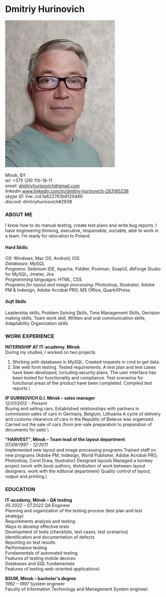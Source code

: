  # Dmitriy Hurinovich
 
 ![](cv1111.jpg)
 
 Minsk, BY  
 *tel:* +375 (29) 110-18-11  
 *email:* dmitriyhurinovich@gmail.com \
 *linkedin* www.linkedin.com/in/dmitriy-hurinovich-283185238 \
 *skype ID:* live:.cid.1e622763b9120d49 \
 *discord:* dmitriyhurinovich#2938 



### **ABOUT ME**
   I know how to do manual testing, create test plans and write bug reports. I have engineering thinking, executive, responsible, sociable, able to work in a team. I’m ready for relocation to Poland.

#### Hard Skills 
*OS:* Windows, Mac OS, Android, IOS\
*Databases:* MySQL\
*Programs:* Selenium IDE, Apache, Fiddler, Postman, SoapUI, dbForge Studio for MySQL, Jmeter, Jira\
*Programming languages:* HTML, CSS\
*Programs for layout and image processing:* Photoshop, Illustrator, Adobe PM & Indesign, Adobe Acrobat PRO, MS Office, QuarkXPress.


#### *Soft Skills* 
Leadership skills, Problem Solving Skills, Time Management Skills, Decision making skills, Team work skill, Written and oral communication skills, Adaptability Organization skills




### **WORK EXPERIENCE**
**INTERNSHIP AT IT-academy. Minsk**\
During my studies, I worked on two projects.
   1. Working with databases in MySQL. Created requests in cmd to get data.
   2. Site web form testing. Tested requirements. A test plan and test cases have been developed, including security plans. The user interface has been tested for functionality and compliance. Test scenarios for functional areas of the product have been completed. Compiled test reports.\

**IP GURINOVICH D.I. Minsk – sales manager**\
*12/01/2012 - Present*\
Buying and selling cars.
Established relationships with partners in commission sales of cars in Germany, Belgium, Lithuania
A cycle of delivery and customs clearance of cars in the Republic of Belarus was organized.
Carried out the sale of cars (from pre-sale preparation to preparation of documents for sale).\

**"HARVEST", Minsk – Team lead of the layout department**\
*07/09/1997 - 12/2011*\
Implemented new layout and image processing programs
Trained staff on new programs (Adobe PM, Indesign, World Publisher, Adobe Acrobat PRO, Photoshop, Corel Draw, Illustrator)
Designed layouts
Managed a turnkey project (work with book authors, distribution of work between layout designers, work with the editorial department)
Quality control of layout, output and printing.\
### EDUCATION
**IT-academy, Minsk – QA testing**\
*05.2022 – 07.2022* QA Engineer\
Planning and organization of the testing process (test plan and test strategy)\
Requirements analysis and testing\
Ways to develop effective tests\
Development of tests (checklists, test cases, test scenarios)\
Identification and documentation of defects\
Reporting on test results\
Performance testing\
Fundamentals of automated testing\
Features of testing mobile devices\
Databases and SQL fundamentals\
Features of testing web-oriented applications\

**BSUIR, Minsk – bachelor's degree**\
*1992 – 1997* System engineer\
Faculty of Information Technology and Management System engineer.